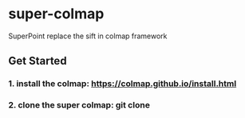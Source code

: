 # super-colmap
SuperPoint replace the sift in colmap framework

## Get Started
### 1. install the colmap: https://colmap.github.io/install.html
### 2. clone the super colmap: git clone 
